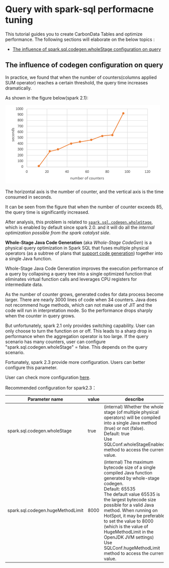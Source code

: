 <!--
    Licensed to the Apache Software Foundation (ASF) under one or more 
    contributor license agreements.  See the NOTICE file distributed with
    this work for additional information regarding copyright ownership. 
    The ASF licenses this file to you under the Apache License, Version 2.0
    (the "License"); you may not use this file except in compliance with 
    the License.  You may obtain a copy of the License at

      http://www.apache.org/licenses/LICENSE-2.0
    
    Unless required by applicable law or agreed to in writing, software 
    distributed under the License is distributed on an "AS IS" BASIS, 
    WITHOUT WARRANTIES OR CONDITIONS OF ANY KIND, either express or implied.
    See the License for the specific language governing permissions and 
    limitations under the License.
-->

# Query with spark-sql performacne tuning
  This tutorial guides you to create CarbonData Tables and optimize performance.
  The following sections will elaborate on the below topics :

* [The influence of spark.sql.codegen.wholeStage configuration on query](#the-influence-of-codegen-configuration-on-query) 

## The influence of codegen configuration on query 

In practice, we found that when the number of counters(columns applied SUM operator) reaches a certain threshold, the query time increases dramatically. 

As shown in the figure below(spark 2.1):

![File Directory Structure](../docs/images/codegen.png?raw=true)

The horizontal axis is the number of counter, and the vertical axis is the time consumed in seconds.

It can be seen from the figure that when the number of counter exceeds 85, the query time is significantly increased.

After analysis, this problem is related to [`spark.sql.codegen.wholeStage`](https://jaceklaskowski.gitbooks.io/mastering-spark-sql/spark-sql-whole-stage-codegen.html), which is enabled by default since spark 2.0. and it will do all the *internal optimization possible from the spark catalyst side*. 

**Whole-Stage Java Code Generation** (aka *Whole-Stage CodeGen*) is a physical query optimization in Spark SQL that fuses multiple physical operators (as a subtree of plans that [support code generation](https://jaceklaskowski.gitbooks.io/mastering-spark-sql/spark-sql-CodegenSupport.html)) together into a single Java function.

Whole-Stage Java Code Generation improves the execution performance of a query by collapsing a query tree into a single optimized function that eliminates virtual function calls and leverages CPU registers for intermediate data.

As the number of counter grows, generated codes for data process become larger. There are nearly 3000 lines of code when 34 counters. Java does not recommend huge methods, which can not make use of JIT and the code will run in interpretation mode. So the performance drops sharply when the counter in query grows.

But unfortunately, spark 2.1 only provides switching capability. User can only choose to turn the function on or off. This leads to a sharp drop in performance when the aggregation operator is too large. If the query scenario has many counters, user can configure "spark.sql.codegen.wholeStage" = false. This depends on the query scenario.

Fortunately, spark 2.3 provide more configuration. Users can better configure this parameter. 

User can check more configuration [here](https://jaceklaskowski.gitbooks.io/mastering-spark-sql/spark-sql-properties.html#spark.sql.codegen.wholeStage).

Recommended configuration for spark2.3：

| Parameter name                    | value | describe                                                     |
| --------------------------------- | ----- | ------------------------------------------------------------ |
| spark.sql.codegen.wholeStage      | true  | (internal) Whether the whole stage (of multiple physical operators) will be compiled into a single Java method (true) or not (false).   <br/> Default: true<br/>Use SQLConf.wholeStageEnabled method to access the current value. |
| spark.sql.codegen.hugeMethodLimit | 8000  | (internal) The maximum bytecode size of a single compiled Java function generated by whole-stage codegen.<br/>Default: 65535<br/>The default value 65535 is the largest bytecode size possible for a valid Java method. When running on HotSpot, it may be preferable to set the value to 8000 (which is the value of HugeMethodLimit in the OpenJDK JVM settings)<br/>Use SQLConf.hugeMethodLimit method to access the current value. |



